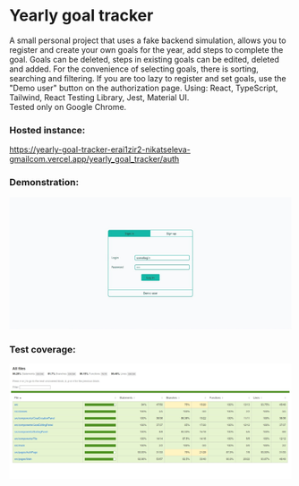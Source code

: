 # Yearly goal tracker

A small personal project that uses a fake backend simulation, allows you to register and create your own goals for the year, add steps to complete the goal. Goals can be deleted, steps in existing goals can be edited, deleted and added. For the convenience of selecting goals, there is sorting, searching and filtering.
If you are too lazy to register and set goals, use the "Demo user" button on the authorization page.
Using: React, TypeScript, Tailwind, React Testing Library, Jest, Material UI.  
Tested only on Google Chrome.

### Hosted instance:
https://yearly-goal-tracker-erai1zir2-nikatseleva-gmailcom.vercel.app/yearly_goal_tracker/auth

### Demonstration:
![demo](https://github.com/oOFaYOo/Yearly-goal-tracker/blob/main/public/demo.gif)

### Test coverage:
![coverage](https://github.com/oOFaYOo/Yearly-goal-tracker/blob/main/public/coverage.jpg)
